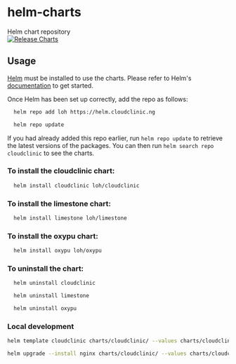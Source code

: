 # helm-charts
Helm chart repository  
[![Release Charts](https://github.com/CloudClinic-ng/helm-charts/actions/workflows/release.yaml/badge.svg)](https://github.com/CloudClinic-ng/helm-charts/actions/workflows/release.yaml)

## Usage

[Helm](https://helm.sh) must be installed to use the charts.  Please refer to
Helm's [documentation](https://helm.sh/docs) to get started.

Once Helm has been set up correctly, add the repo as follows:
```bash
  helm repo add loh https://helm.cloudclinic.ng
```

```bash
  helm repo update
```

If you had already added this repo earlier, run `helm repo update` to retrieve
the latest versions of the packages.  You can then run `helm search repo
cloudclinic` to see the charts.

### To install the cloudclinic chart:
```bash
  helm install cloudclinic loh/cloudclinic
```

### To install the limestone chart:
```bash
  helm install limestone loh/limestone
```
### To install the oxypu chart:
```bash
  helm install oxypu loh/oxypu
```

### To uninstall the chart:
```bash
  helm uninstall cloudclinic
```
```bash
  helm uninstall limestone
```

```bash
  helm uninstall oxypu
```

### Local development

```bash
helm template cloudclinic charts/cloudclinic/ --values charts/cloudclinic/values.yaml
```
```bash
helm upgrade --install nginx charts/cloudclinic/ --values charts/cloudclinic/values.yaml
```

